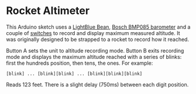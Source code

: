 # Rocket Altimeter

This Arduino sketch uses a [LightBlue Bean](https://punchthrough.com/bean/), [Bosch BMP085 barometer](http://www.adafruit.com/products/391) and a couple of [switches](http://www.adafruit.com/products/391)
to record and display maximum measured altitude. It was originally designed to be strapped
to a rocket to record how it reached.

Button A sets the unit to altitude recording mode. Button B exits recording mode and 
displays the maximum altitude reached with a series of blinks: first the hundreds position,
then tens, the ones. For example:

    [blink] ... [blink][blink] ... [blink][blink][blink]

Reads 123 feet. There is a slight delay (750ms) between each digit position.
